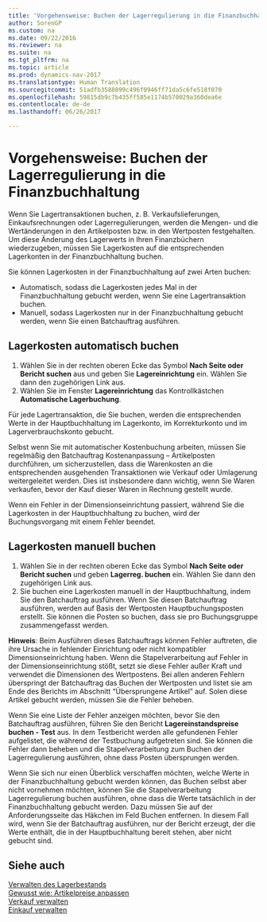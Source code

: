 ```yaml
---
title: 'Vorgehensweise: Buchen der Lagerregulierung in die Finanzbuchhaltung'
author: SorenGP
ms.custom: na
ms.date: 09/22/2016
ms.reviewer: na
ms.suite: na
ms.tgt_pltfrm: na
ms.topic: article
ms.prod: dynamics-nav-2017
ms.translationtype: Human Translation
ms.sourcegitcommit: 51adfb3588099c496f0946ff71da5c6fe518f070
ms.openlocfilehash: 59815db9c7b435ff585e1174b570029a360dea6e
ms.contentlocale: de-de
ms.lasthandoff: 06/26/2017

---
```


# <a name="how-to-post-inventory-costs-to-the-general-ledger"></a>Vorgehensweise: Buchen der Lagerregulierung in die Finanzbuchhaltung   
Wenn Sie Lagertransaktionen buchen, z. B. Verkaufslieferungen, Einkaufsrechnungen oder Lagerregulierungen, werden die Mengen- und die Wertänderungen in den Artikelposten bzw. in den Wertposten festgehalten. Um diese Änderung des Lagerwerts in Ihren Finanzbüchern wiederzugeben, müssen Sie Lagerkosten auf die entsprechenden Lagerkonten in der Finanzbuchhaltung buchen.

Sie können Lagerkosten in der Finanzbuchhaltung auf zwei Arten buchen:

- Automatisch, sodass die Lagerkosten jedes Mal in der Finanzbuchhaltung gebucht werden, wenn Sie eine Lagertransaktion buchen.
- Manuell, sodass Lagerkosten nur in der Finanzbuchhaltung gebucht werden, wenn Sie einen Batchauftrag ausführen.


## <a name="to-post-inventory-costs-automatically"></a>Lagerkosten automatisch buchen
1. Wählen Sie in der rechten oberen Ecke das Symbol **Nach Seite oder Bericht suchen** aus und geben Sie **Lagereinrichtung** ein. Wählen Sie dann den zugehörigen Link aus.
2. Wählen Sie im Fenster **Lagereinrichtung** das Kontrollkästchen **Automatische Lagerbuchung**.

Für jede Lagertransaktion, die Sie buchen, werden die entsprechenden Werte in der Hauptbuchhaltung im Lagerkonto, im Korrekturkonto und im Lagerverbrauchskonto gebucht.

Selbst wenn Sie mit automatischer Kostenbuchung arbeiten, müssen Sie regelmäßig den Batchauftrag Kostenanpassung – Artikelposten durchführen, um sicherzustellen, dass die Warenkosten an die entsprechenden ausgehenden Transaktionen wie Verkauf oder Umlagerung weitergeleitet werden. Dies ist insbesondere dann wichtig, wenn Sie Waren verkaufen, bevor der Kauf dieser Waren in Rechnung gestellt wurde.

Wenn ein Fehler in der Dimensionseinrichtung passiert, während Sie die Lagerkosten in der Hauptbuchhaltung zu buchen, wird der Buchungsvorgang mit einem Fehler beendet.

## <a name="to-post-inventory-costs-manually"></a>Lagerkosten manuell buchen
1. Wählen Sie in der rechten oberen Ecke das Symbol **Nach Seite oder Bericht suchen** und geben **Lagerreg. buchen** ein. Wählen Sie dann den zugehörigen Link aus.
2. Sie buchen eine Lagerkosten manuell in der Hauptbuchhaltung, indem Sie den Batchauftrag ausführen. Wenn Sie diesen Batchauftrag ausführen, werden auf Basis der Wertposten Hauptbuchungsposten erstellt. Sie können die Posten so buchen, dass sie pro Buchungsgruppe zusammengefasst werden.

**Hinweis**: Beim Ausführen dieses Batchauftrags können Fehler auftreten, die ihre Ursache in fehlender Einrichtung oder nicht kompatibler Dimensionseinrichtung haben. Wenn die Stapelverarbeitung auf Fehler in der Dimensionseinrichtung stößt, setzt sie diese Fehler außer Kraft und verwendet die Dimensionen des Wertpostens. Bei allen anderen Fehlern überspringt der Batchauftrag das Buchen der Wertposten und listet sie am Ende des Berichts im Abschnitt “Übersprungene Artikel” auf. Solen diese Artikel gebucht werden, müssen Sie die Fehler beheben.

Wenn Sie eine Liste der Fehler anzeigen möchten, bevor Sie den Batchauftrag ausführen, führen Sie den Bericht **Lagereinstandspreise buchen - Test** aus. In dem Testbericht werden alle gefundenen Fehler aufgelistet, die während der Testbuchung aufgetreten sind. Sie können die Fehler dann beheben und die Stapelverarbeitung zum Buchen der Lagerregulierung ausführen, ohne dass Posten übersprungen werden.

Wenn Sie sich nur einen Überblick verschaffen möchten, welche Werte in der Finanzbuchhaltung gebucht werden können, das Buchen selbst aber nicht vornehmen möchten, können Sie die Stapelverarbeitung Lagerregulierung buchen ausführen, ohne dass die Werte tatsächlich in der Finanzbuchhaltung gebucht werden. Dazu müssen Sie auf der Anforderungsseite das Häkchen im Feld Buchen entfernen. In diesem Fall wird, wenn Sie der Batchauftrag ausführen, nur der Bericht erzeugt, der die Werte enthält, die in der Hauptbuchhaltung bereit stehen, aber nicht gebucht sind.

## <a name="see-also"></a>Siehe auch
[Verwalten des Lagerbestands](inventory-manage-inventory.md)    
[Gewusst wie: Artikelpreise anpassen](inventory-how-adjust-item-costs.md)  
[Verkauf verwalten](sales-manage-sales.md)  
[Einkauf verwalten](purchasing-manage-purchasing.md)

